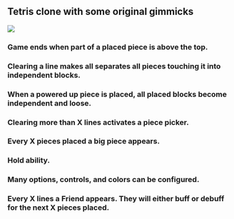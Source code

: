 ## Tetris clone with some original gimmicks
![](https://i.imgur.com/Y58DfBP.jpg)

### Game ends when part of a placed piece is above the top.
### Clearing a line makes all separates all pieces touching it into independent blocks.
### When a powered up piece is placed, all placed blocks become independent and loose.
### Clearing more than X lines activates a piece picker.
### Every X pieces placed a big piece appears.
### Hold ability.
### Many options, controls, and colors can be configured.
### Every X lines a Friend appears. They will either buff or debuff for the next X pieces placed.